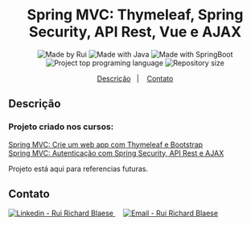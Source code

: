 <h1 align="center">
    Spring MVC: Thymeleaf, Spring Security, API Rest, Vue e AJAX
</h1>
<p align="center">  
  <img alt="Made by Rui" src="https://img.shields.io/badge/Made%20by-ruiblaese-%2304D361">
  
  <img alt="Made with Java" src="https://img.shields.io/badge/Made%20with-Java-%1f425f">  
  
  <img alt="Made with SpringBoot" src="https://img.shields.io/badge/Made%20with-Spring-%1f425f">  

  <img alt="Project top programing language" src="https://img.shields.io/github/languages/top/ruiblaese/spring-mvc-com-thymeleaf-e-vue">  

  <img alt="Repository size" src="https://img.shields.io/github/repo-size/ruiblaese/spring-mvc-com-thymeleaf-e-vue">
</p>
 
<p align="center">
    <a href="#descricao">Descrição</a>&nbsp;&nbsp;&nbsp;|&nbsp;&nbsp;&nbsp;    
    <a href="#contato">Contato</a>
</p>
 

## Descrição
### Projeto criado nos cursos:
[Spring MVC: Crie um web app com Thymeleaf e Bootstrap](https://cursos.alura.com.br/course/spring-mvc-thymeleaf-bootstrap)    
[Spring MVC: Autenticação com Spring Security, API Rest e AJAX](https://cursos.alura.com.br/course/spring-mvc-security-rest-vuejs-ajax)    

Projeto está aqui para referencias futuras.

## Contato

<a href="https://www.linkedin.com/in/ruiblaese/" target="_blank" >
  <img alt="Linkedin - Rui Richard Blaese" src="https://img.shields.io/badge/Linkedin--%23F8952D?style=social&logo=linkedin">
</a>&nbsp;&nbsp;&nbsp;
<a href="mailto:ruiblaese@gmail.com" target="_blank" >
  <img alt="Email - Rui Richard Blaese" src="https://img.shields.io/badge/Email--%23F8952D?style=social&logo=gmail">
</a> 
 
 
